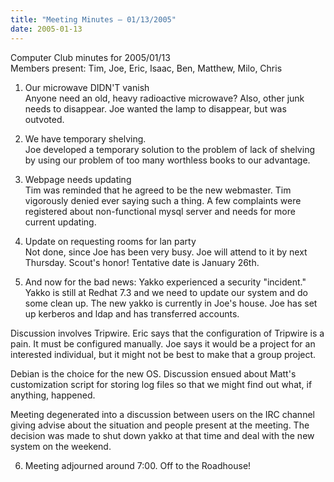 ```yaml
---
title: "Meeting Minutes – 01/13/2005"
date: 2005-01-13
---
```

Computer Club minutes for 2005/01/13<br>
Members present: Tim, Joe, Eric, Isaac, Ben, Matthew, Milo, Chris<p>

1) Our microwave DIDN'T vanish<br>
Anyone need an old, heavy radioactive microwave?  Also, other junk needs to
disappear.  Joe wanted the lamp to disappear, but was outvoted.<p>

2) We have temporary shelving.<br>
Joe developed a temporary solution to the problem of lack of shelving by using
our problem of too many worthless books to our advantage.  <p>

3) Webpage needs updating<br>
Tim was reminded that he agreed to be the new webmaster.  Tim vigorously denied
ever saying such a thing.  A few complaints were registered about
non-functional mysql server and needs for more current updating.<p>

4) Update on requesting rooms for lan party<br>
Not done, since Joe has been very busy.  Joe will attend to it by next
Thursday.  Scout's honor!  Tentative date is January 26th.<p>

5) And now for the bad news: Yakko experienced a security "incident."<br>
Yakko is still at Redhat 7.3 and we need to update our system and do some clean
up.  The new yakko is currently in Joe's house.  Joe has set up kerberos and
ldap and has transferred accounts. <p>

Discussion involves Tripwire.  Eric says that the configuration of Tripwire is
a pain.  It must be configured manually.  Joe says it would be a project for an
interested individual, but it might not be best to make that a group project.
<p>

Debian is the choice for the new OS.  Discussion ensued about Matt's
customization script for storing log files so that we might find out what, if
anything, happened.  <p>

Meeting degenerated into a discussion between users on the IRC channel giving
advise about the situation and people present at the meeting.  The decision was
made to shut down yakko at that time and deal with the new system on the
weekend.<p>

6) Meeting adjourned around 7:00.  Off to the Roadhouse!<p>
